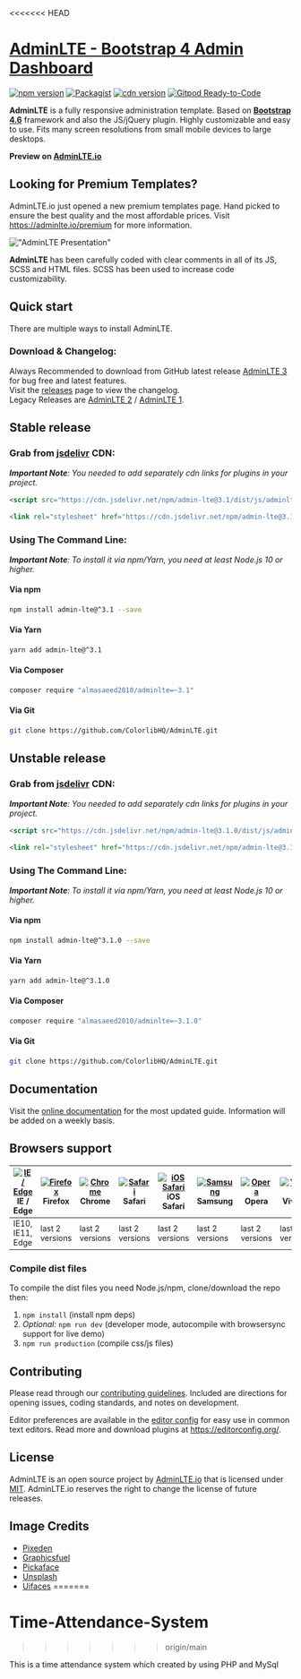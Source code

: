 <<<<<<< HEAD
# [AdminLTE - Bootstrap 4 Admin Dashboard](https://adminlte.io)

[![npm version](https://img.shields.io/npm/v/admin-lte/latest.svg)](https://www.npmjs.com/package/admin-lte)
[![Packagist](https://img.shields.io/packagist/v/almasaeed2010/adminlte.svg)](https://packagist.org/packages/almasaeed2010/adminlte)
[![cdn version](https://data.jsdelivr.com/v1/package/npm/admin-lte/badge)](https://www.jsdelivr.com/package/npm/admin-lte)
[![Gitpod Ready-to-Code](https://img.shields.io/badge/Gitpod-Ready--to--Code-blue?logo=gitpod)](https://gitpod.io/from-referrer/)

**AdminLTE** is a fully responsive administration template. Based on **[Bootstrap 4.6](https://getbootstrap.com/)** framework and also the JS/jQuery plugin.
Highly customizable and easy to use. Fits many screen resolutions from small mobile devices to large desktops.

**Preview on [AdminLTE.io](https://adminlte.io/themes/v3)**

## Looking for Premium Templates?

AdminLTE.io just opened a new premium templates page. Hand picked to ensure the best quality and the most affordable
prices. Visit <https://adminlte.io/premium> for more information.

!["AdminLTE Presentation"](https://adminlte.io/AdminLTE3.png "AdminLTE Presentation")

**AdminLTE** has been carefully coded with clear comments in all of its JS, SCSS and HTML files.
SCSS has been used to increase code customizability.

## Quick start
There are multiple ways to install AdminLTE.

### Download & Changelog:
Always Recommended to download from GitHub latest release [AdminLTE 3](https://github.com/ColorlibHQ/AdminLTE/releases/latest) for bug free and latest features.\
Visit the [releases](https://github.com/ColorlibHQ/AdminLTE/releases) page to view the changelog.\
Legacy Releases are [AdminLTE 2](https://github.com/ColorlibHQ/AdminLTE/releases/tag/v2.4.18) / [AdminLTE 1](https://github.com/ColorlibHQ/AdminLTE/releases/tag/1.3.1).

## Stable release
### Grab from [jsdelivr](https://www.jsdelivr.com/package/npm/admin-lte) CDN:
_**Important Note**: You needed to add separately cdn links for plugins in your project._
```html
<script src="https://cdn.jsdelivr.net/npm/admin-lte@3.1/dist/js/adminlte.min.js"></script>
```
```html
<link rel="stylesheet" href="https://cdn.jsdelivr.net/npm/admin-lte@3.1/dist/css/adminlte.min.css">
```
### Using The Command Line:
_**Important Note**: To install it via npm/Yarn, you need at least Node.js 10 or higher._
#### Via npm
```bash
npm install admin-lte@^3.1 --save
```
#### Via Yarn
```bash
yarn add admin-lte@^3.1
```
#### Via Composer
```bash
composer require "almasaeed2010/adminlte=~3.1"
```
#### Via Git
```bash
git clone https://github.com/ColorlibHQ/AdminLTE.git
```

## Unstable release
### Grab from [jsdelivr](https://www.jsdelivr.com/package/npm/admin-lte) CDN:
_**Important Note**: You needed to add separately cdn links for plugins in your project._
```html
<script src="https://cdn.jsdelivr.net/npm/admin-lte@3.1.0/dist/js/adminlte.min.js"></script>
```
```html
<link rel="stylesheet" href="https://cdn.jsdelivr.net/npm/admin-lte@3.1.0/dist/css/adminlte.min.css">
```
### Using The Command Line:
_**Important Note**: To install it via npm/Yarn, you need at least Node.js 10 or higher._
#### Via npm
```bash
npm install admin-lte@^3.1.0 --save
```
#### Via Yarn
```bash
yarn add admin-lte@^3.1.0
```
#### Via Composer
```bash
composer require "almasaeed2010/adminlte=~3.1.0"
```
#### Via Git
```bash
git clone https://github.com/ColorlibHQ/AdminLTE.git
```

## Documentation

Visit the [online documentation](https://adminlte.io/docs/3.1/) for the most
updated guide. Information will be added on a weekly basis.

## Browsers support

| [<img src="https://raw.githubusercontent.com/alrra/browser-logos/master/src/edge/edge_48x48.png" alt="IE / Edge" width="24px" height="24px" />](http://godban.github.io/browsers-support-badges/)<br/>IE / Edge | [<img src="https://raw.githubusercontent.com/alrra/browser-logos/master/src/firefox/firefox_48x48.png" alt="Firefox" width="24px" height="24px" />](http://godban.github.io/browsers-support-badges/)<br/>Firefox | [<img src="https://raw.githubusercontent.com/alrra/browser-logos/master/src/chrome/chrome_48x48.png" alt="Chrome" width="24px" height="24px" />](http://godban.github.io/browsers-support-badges/)<br/>Chrome | [<img src="https://raw.githubusercontent.com/alrra/browser-logos/master/src/safari/safari_48x48.png" alt="Safari" width="24px" height="24px" />](http://godban.github.io/browsers-support-badges/)<br/>Safari | [<img src="https://raw.githubusercontent.com/alrra/browser-logos/master/src/safari-ios/safari-ios_48x48.png" alt="iOS Safari" width="24px" height="24px" />](http://godban.github.io/browsers-support-badges/)<br/>iOS Safari | [<img src="https://raw.githubusercontent.com/alrra/browser-logos/master/src/samsung-internet/samsung-internet_48x48.png" alt="Samsung" width="24px" height="24px" />](http://godban.github.io/browsers-support-badges/)<br/>Samsung | [<img src="https://raw.githubusercontent.com/alrra/browser-logos/master/src/opera/opera_48x48.png" alt="Opera" width="24px" height="24px" />](http://godban.github.io/browsers-support-badges/)<br/>Opera | [<img src="https://raw.githubusercontent.com/alrra/browser-logos/master/src/vivaldi/vivaldi_48x48.png" alt="Vivaldi" width="24px" height="24px" />](http://godban.github.io/browsers-support-badges/)<br/>Vivaldi | [<img src="https://raw.githubusercontent.com/alrra/browser-logos/master/src/electron/electron_48x48.png" alt="Electron" width="24px" height="24px" />](http://godban.github.io/browsers-support-badges/)<br/>Electron |
| --------- | --------- | --------- | --------- | --------- | --------- | --------- | --------- | --------- |
| IE10, IE11, Edge| last 2 versions| last 2 versions| last 2 versions| last 2 versions| last 2 versions| last 2 versions| last 2 versions| last 2 versions

### Compile dist files

To compile the dist files you need Node.js/npm, clone/download the repo then:

1. `npm install` (install npm deps)
2. _Optional:_ `npm run dev` (developer mode, autocompile with browsersync support for live demo)
3. `npm run production` (compile css/js files)


## Contributing

Please read through our [contributing guidelines](https://github.com/ColorlibHQ/AdminLTE/tree/master/.github/CONTRIBUTING.md). Included are directions for opening issues, coding standards, and notes on development.

Editor preferences are available in the [editor config](https://github.com/twbs/bootstrap/blob/main/.editorconfig) for easy use in common text editors. Read more and download plugins at <https://editorconfig.org/>.


## License

AdminLTE is an open source project by [AdminLTE.io](https://adminlte.io) that is licensed under [MIT](https://opensource.org/licenses/MIT).
AdminLTE.io reserves the right to change the license of future releases.

## Image Credits

- [Pixeden](http://www.pixeden.com/psd-web-elements/flat-responsive-showcase-psd)
- [Graphicsfuel](https://www.graphicsfuel.com/2013/02/13-high-resolution-blur-backgrounds/)
- [Pickaface](https://pickaface.net/)
- [Unsplash](https://unsplash.com/)
- [Uifaces](http://uifaces.com/)
=======
# Time-Attendance-System
>>>>>>> origin/main

This is a time attendance system which created by using PHP and MySql 
